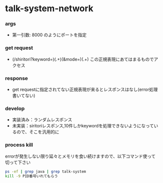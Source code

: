# talk-system-network

### args
* 第一引数: 8000 のようにポートを指定
 
### get request
* (/shiritori\?keyword=)(.+)(&mode=)(.+) この正規表現にあてはまるものでアクセス
 
### response
* get requestに指定されてない正規表現が来るとレスポンスはなし(error処理書いてない)

### develop
* 実装済み：ランダムレスポンス
* 未実装：siritoriレスポンス,10件しかkeywordを処理できないようになっているので、そこを汎用的に

### process kill
errorが発生しない限り延々とメモリを食い続けますので、以下コマンド使って切って下さい
```.sh
ps -ef | grep java | grep talk-system 
kill -9 PID番号いれてもらう
```
